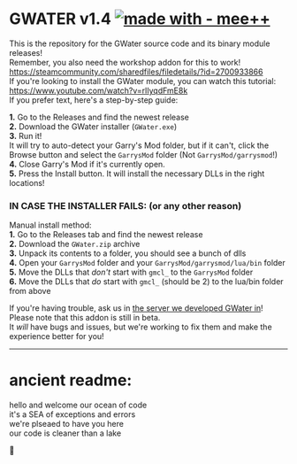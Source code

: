 # GWATER v1.4  [![made with - mee++](https://img.shields.io/badge/made_with-mee%2B%2B-2ea44f)](https://)  
This is the repository for the GWater source code and its binary module releases!  
Remember, you also need the workshop addon for this to work! https://steamcommunity.com/sharedfiles/filedetails/?id=2700933866  
If you're looking to install the GWater module, you can watch this tutorial: https://www.youtube.com/watch?v=rlIyqdFmE8k  
If you prefer text, here's a step-by-step guide:  
  
**1.** Go to the Releases and find the newest release  
**2.** Download the GWater installer (`GWater.exe`)  
**3.** Run it!  
It will try to auto-detect your Garry's Mod folder, but if it can't, click the Browse button and select the `GarrysMod` folder (Not `GarrysMod/garrysmod`!)  
**4.** Close Garry's Mod if it's currently open.  
**5.** Press the Install button. It will install the necessary DLLs in the right locations!  
  
### IN CASE THE INSTALLER FAILS: (or any other reason)
Manual install method:  
**1.** Go to the Releases tab and find the newest release  
**2.** Download the `GWater.zip` archive  
**3.** Unpack its contents to a folder, you should see a bunch of dlls  
**4.** Open your `GarrysMod` folder and your `GarrysMod/garrysmod/lua/bin` folder  
**5.** Move the DLLs that *don't* start with `gmcl_` to the `GarrysMod` folder  
**6.** Move the DLLs that *do* start with `gmcl_` (should be 2) to the lua/bin folder from above  
  
If you're having trouble, ask us in [the server we developed GWater in](https://discord.gg/vdsgHsFrx2)!  
Please note that this addon is still in beta.  
It *will* have bugs and issues, but we're working to fix them and make the experience better for you!  

  
  
  
  
  
  
  
  
  
  
  
---
# ancient readme:
hello and welcome our ocean of code  
it's a SEA of exceptions and errors  
we're plseaed to have you here  
our code is cleaner than a lake  
  
🗿
